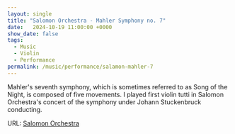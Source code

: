 ```yaml
---
layout: single
title: "Salomon Orchestra - Mahler Symphony no. 7"
date:   2024-10-19 11:00:00 +0000
show_date: false
tags: 
  - Music
  - Violin
  - Performance
permalink: /music/performance/salamon-mahler-7
---
```


Mahler's seventh symphony, which is sometimes referred to as Song of the Night, is composed of five movements.
I played first violin tutti in Salomon Orchestra's concert of the symphony under Johann Stuckenbruck conducting.

URL: [Salomon Orchestra][Salomon]

[Salomon]: https://www.salomonorchestra.org/concert-1